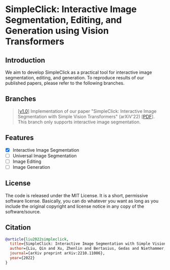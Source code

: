 # SimpleClick: Interactive Image Segmentation, Editing, and Generation using Vision Transformers

## Introduction
We aim to develop SimpleClick as a practical tool for interactive image segmentation, editing, and generation. To reproduce results of our published papers, please refer to the following branches.

## Branches

> \[[v1.0](https://github.com/uncbiag/SimpleClick/tree/v1.0)] Implementation of our paper "SimpleClick: Interactive Image Segmentation with Simple Vision Transformers" (arXiV'22) [[PDF](https://arxiv.org/pdf/2210.11006.pdf)]. This branch only supports interactive image segmentation. 

## Features
- [x] Interactive Image Segmentation
- [ ] Universal Image Segmentation
- [ ] Image Editing
- [ ] Image Generation

## License
The code is released under the MIT License. It is a short, permissive software license. Basically, you can do whatever you want as long as you include the original copyright and license notice in any copy of the software/source. 

## Citation
```bibtex
@article{liu2022simpleclick,
  title={SimpleClick: Interactive Image Segmentation with Simple Vision Transformers},
  author={Liu, Qin and Xu, Zhenlin and Bertasius, Gedas and Niethammer, Marc},
  journal={arXiv preprint arXiv:2210.11006},
  year={2022}
}
```
